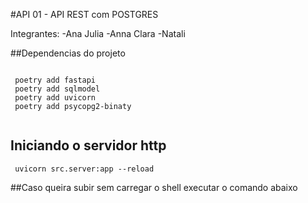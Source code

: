 #API 01 - API REST com POSTGRES

Integrantes: 
-Ana Julia
-Anna Clara 
-Natali


##Dependencias do projeto 
```shell

 poetry add fastapi
 poetry add sqlmodel
 poetry add uvicorn
 poetry add psycopg2-binaty
 
```

## Iniciando o servidor http
```shell
 uvicorn src.server:app --reload
```

##Caso queira subir sem carregar o shell executar o comando abaixo